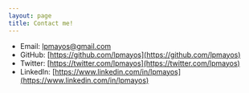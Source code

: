 ```yaml
---
layout: page
title: Contact me!
---
```


* Email: [lpmayos@gmail.com](mailto:lpmayos@gmail.com)
* GitHub: [https://github.com/lpmayos](https://github.com/lpmayos)
* Twitter: [https://twitter.com/lpmayos](https://twitter.com/lpmayos)
* LinkedIn: [https://www.linkedin.com/in/lpmayos](https://www.linkedin.com/in/lpmayos)

